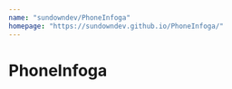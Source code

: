 ```yaml
---
name: "sundowndev/PhoneInfoga"
homepage: "https://sundowndev.github.io/PhoneInfoga/"
---
```

# PhoneInfoga

